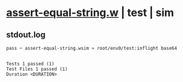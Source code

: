 # [assert-equal-string.w](../../../../../../examples/tests/sdk_tests/testing/assert-equal-string.w) | test | sim

## stdout.log
```log
pass ─ assert-equal-string.wsim » root/env0/test:inflight base64
 
 
Tests 1 passed (1)
Test Files 1 passed (1)
Duration <DURATION>
```

